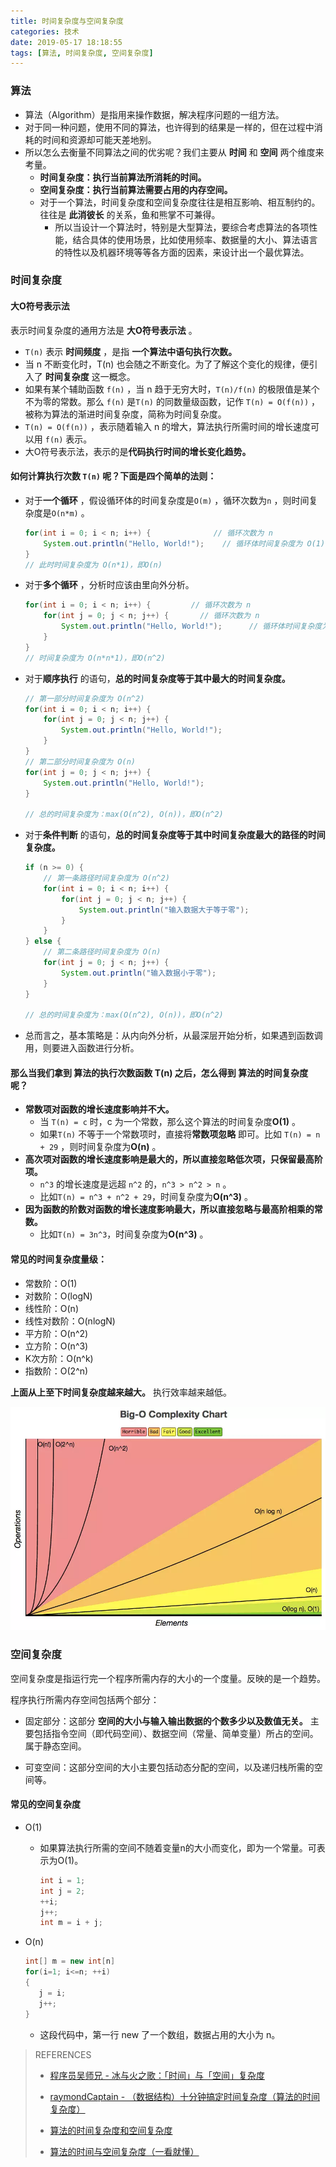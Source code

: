 ```yaml
---
title: 时间复杂度与空间复杂度
categories: 技术
date: 2019-05-17 18:18:55
tags: [算法, 时间复杂度, 空间复杂度]
---
```


### 算法

- 算法（Algorithm）是指用来操作数据，解决程序问题的一组方法。
- 对于同一种问题，使用不同的算法，也许得到的结果是一样的，但在过程中消耗的时间和资源却可能天差地别。
- 所以怎么去衡量不同算法之间的优劣呢？我们主要从 **时间** 和 **空间** 两个维度来考量。
  - **时间复杂度：执行当前算法所消耗的时间。** 
  - **空间复杂度：执行当前算法需要占用的内存空间。** 
  - 对于一个算法，时间复杂度和空间复杂度往往是相互影响、相互制约的。往往是 **此消彼长** 的关系，鱼和熊掌不可兼得。
    - 所以当设计一个算法时，特别是大型算法，要综合考虑算法的各项性能，结合具体的使用场景，比如使用频率、数据量的大小、算法语言的特性以及机器环境等等各方面的因素，来设计出一个最优算法。

### 时间复杂度

#### 大O符号表示法

表示时间复杂度的通用方法是 **大O符号表示法** 。

- `T(n)` 表示 **时间频度** ，是指 **一个算法中语句执行次数。** 
- 当 n 不断变化时，T(n) 也会随之不断变化。为了了解这个变化的规律，便引入了 **时间复杂度** 这一概念。
- 如果有某个辅助函数 `f(n)` ，当 n 趋于无穷大时，`T(n)/f(n)` 的极限值是某个不为零的常数。那么 `f(n)` 是`T(n)` 的同数量级函数，记作 `T(n) = O(f(n))` ，被称为算法的渐进时间复杂度，简称为时间复杂度。
- `T(n) = O(f(n))` ，表示随着输入 n 的增大，算法执行所需时间的增长速度可以用 `f(n)` 表示。
- 大O符号表示法，表示的是**代码执行时间的增长变化趋势。** 

#### 如何计算执行次数 `T(n)` 呢？下面是四个简单的法则：

<!--more-->

- 对于**一个循环** ，假设循环体的时间复杂度是`O(m)` ，循环次数为`n` ，则时间复杂度是`O(n*m)` 。

  ```java
  for(int i = 0; i < n; i++) {         		// 循环次数为 n
      System.out.println("Hello, World!");    // 循环体时间复杂度为 O(1)
  }
  // 此时时间复杂度为 O(n*1)，即O(n)
  ```

- 对于**多个循环** ，分析时应该由里向外分析。

  ```java
  for(int i = 0; i < n; i++) {         // 循环次数为 n
      for(int j = 0; j < n; j++) {       // 循环次数为 n
          System.out.println("Hello, World!");      // 循环体时间复杂度为 O(1)
      }
  }
  // 时间复杂度为 O(n*n*1)，即O(n^2)
  ```

- 对于**顺序执行** 的语句，**总的时间复杂度等于其中最大的时间复杂度。** 

  ```java
  // 第一部分时间复杂度为 O(n^2)
  for(int i = 0; i < n; i++) {
      for(int j = 0; j < n; j++) {
          System.out.println("Hello, World!");
      }
  }
  // 第二部分时间复杂度为 O(n)
  for(int j = 0; j < n; j++) {
      System.out.println("Hello, World!");
  }
  
  // 总的时间复杂度为：max(O(n^2), O(n))，即O(n^2)
  ```

- 对于**条件判断** 的语句，**总的时间复杂度等于其中时间复杂度最大的路径的时间复杂度。** 

  ```java
  if (n >= 0) {
      // 第一条路径时间复杂度为 O(n^2)
      for(int i = 0; i < n; i++) {
          for(int j = 0; j < n; j++) {
              System.out.println("输入数据大于等于零");
          }
      }
  } else {
      // 第二条路径时间复杂度为 O(n)
      for(int j = 0; j < n; j++) {
          System.out.println("输入数据小于零");
      }
  }
  
  // 总的时间复杂度为：max(O(n^2), O(n))，即O(n^2)
  ```

- 总而言之，基本策略是：从内向外分析，从最深层开始分析，如果遇到函数调用，则要进入函数进行分析。

#### 那么当我们拿到 **算法的执行次数函数 T(n)**  之后，怎么得到 **算法的时间复杂度** 呢？

- **常数项对函数的增长速度影响并不大。** 
  - 当 `T(n) = c` 时，c 为一个常数，那么这个算法的时间复杂度**O(1)** 。
  - 如果`T(n)` 不等于一个常数项时，直接将**常数项忽略** 即可。比如 `T(n) = n + 29` ，则时间复杂度为**O(n)** 。
- **高次项对函数的增长速度影响是最大的，所以直接忽略低次项，只保留最高阶项。** 
  -  `n^3` 的增长速度是远超 `n^2` 的，`n^3 > n^2 > n` 。
  - 比如`T(n) = n^3 + n^2 + 29`，时间复杂度为**O(n^3)** 。
- **因为函数的阶数对函数的增长速度影响最大，所以直接忽略与最高阶相乘的常数。** 
  - 比如`T(n) = 3n^3`，时间复杂度为**O(n^3)** 。

#### 常见的时间复杂度量级：

- 常数阶：O(1)
- 对数阶：O(logN)
- 线性阶：O(n)
- 线性对数阶：O(nlogN)
- 平方阶：O(n^2)
- 立方阶：O(n^3)
- K次方阶：O(n^k)
- 指数阶：O(2^n)

**上面从上至下时间复杂度越来越大。** 执行效率越来越低。

![iterm2](/images/Big-O-Complexity-Chart.png)  

### 空间复杂度 

空间复杂度是指运行完一个程序所需内存的大小的一个度量。反映的是一个趋势。

程序执行所需内存空间包括两个部分：

- 固定部分：这部分 **空间的大小与输入输出数据的个数多少以及数值无关。** 主要包括指令空间（即代码空间）、数据空间（常量、简单变量）所占的空间。属于静态空间。

- 可变空间：这部分空间的大小主要包括动态分配的空间，以及递归栈所需的空间等。

#### 常见的空间复杂度

- O(1)

  - 如果算法执行所需的空间不随着变量n的大小而变化，即为一个常量。可表示为O(1)。

    ```java
    int i = 1;
    int j = 2;
    ++i;
    j++;
    int m = i + j;
    ```

    

- O(n)

  ```java
  int[] m = new int[n]
  for(i=1; i<=n; ++i)
  {
     j = i;
     j++;
  }
  ```

  - 这段代码中，第一行 new 了一个数组，数据占用的大小为 n。



> REFERENCES
>
> - [程序员吴师兄 - 冰与火之歌：「时间」与「空间」复杂度](<https://juejin.im/post/5c174198f265da611036f4ea#heading-18>) 
> - [raymondCaptain - （数据结构）十分钟搞定时间复杂度（算法的时间复杂度）](<https://www.jianshu.com/p/f4cca5ce055a>) 
>
> - [算法的时间复杂度和空间复杂度](https://juejin.im/entry/5a49f7d36fb9a0450a67b269) 
> - [算法的时间与空间复杂度（一看就懂）](<https://zhuanlan.zhihu.com/p/50479555>) 